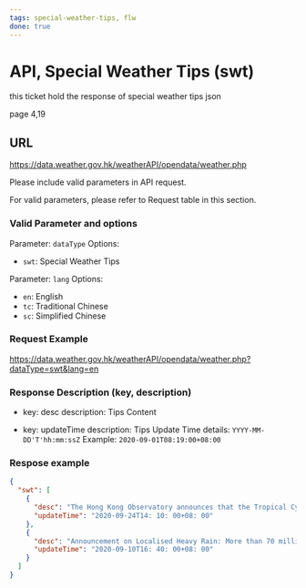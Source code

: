 ```yaml
---
tags: special-weather-tips, flw
done: true
---
```


# API, Special Weather Tips (swt)

this ticket hold the response of special weather tips json

page 4,19

## URL

<https://data.weather.gov.hk/weatherAPI/opendata/weather.php>

Please include valid parameters in API request.

For valid parameters, please refer to Request table in this section.

### Valid Parameter and options

Parameter: `dataType`
Options:

- `swt`: Special Weather Tips

Parameter: `lang`
Options:

- `en`: English
- `tc`: Traditional Chinese
- `sc`: Simplified Chinese

### Request Example

<https://data.weather.gov.hk/weatherAPI/opendata/weather.php?dataType=swt&lang=en>

### Response Description (key, description)

- key: desc
  description: Tips Content

- key: updateTime
  description: Tips Update Time
  details: `YYYY-MM-DD'T'hh:mm:ssZ`
  Example: `2020-09-01T08:19:00+08:00`

### Respose example

```json
{
  "swt": [
    {
      "desc": "The Hong Kong Observatory announces that the Tropical Cyclone Warning Signal Number 8 is expected to be issued at or before 4: 07 p.m. today (24 Sep 2020). Winds locally will strengthen further.The Government advises members of the public with long or difficult home journeys or having to return to outlying islands to begin their journeys now. The Government is now making arrangements to release its employees accordingly.Announcement by the Education Bureau (EDB):The EDB announces that classes of all day schools are suspended today. If classes of evening schools are required to be suspended, the bureau will make the announcement in due course.",
      "updateTime": "2020-09-24T14: 10: 00+08: 00"
    },
    {
      "desc": "Announcement on Localised Heavy Rain: More than 70 millimetres of rainfall were recorded in Tuen Mun District in the past 1 hour ending at 5: 00 p.m. and may cause serious flooding.",
      "updateTime": "2020-09-10T16: 40: 00+08: 00"
    }
  ]
}
```
